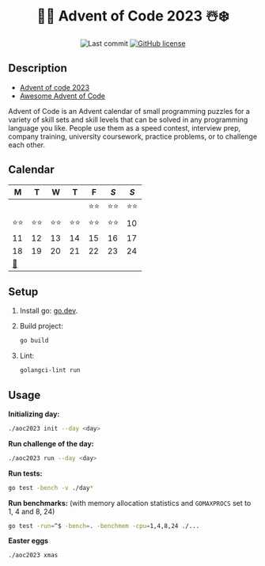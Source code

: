 <div align="center">

# 🎅🎄 Advent of Code 2023 ☃️❄️

![Last commit](https://img.shields.io/github/last-commit/lento234/advent-of-code-2023)
[![GitHub license](https://img.shields.io/github/license/lento234/advent-of-code-2023?color=blue)](https://github.com/lento234/advent-of-code-2023/blob/main/LICENSE)

</div>

## Description

- [Advent of code 2023](https://adventofcode.com/2023/)
- [Awesome Advent of Code](https://github.com/Bogdanp/awesome-advent-of-code)

Advent of Code is an Advent calendar of small programming puzzles for a variety
of skill sets and skill levels that can be solved in any programming language
you like. People use them as a speed contest, interview prep, company training,
university coursework, practice problems, or to challenge each other.

## Calendar

| M       | T    | W    | T    | F    | *S*  | *S*  |
|---------|------|------|------|------|------|------|
|         |      |      |      | ⭐⭐ | ⭐⭐ | ⭐⭐ |
| ⭐⭐    | ⭐⭐ | ⭐⭐ | ⭐⭐ | ⭐⭐ | ⭐⭐ | 10   |
| 11      | 12   | 13   | 14   | 15   | 16   | 17   |
| 18      | 19   | 20   | 21   | 22   | 23   | 24   |
| [🎁][1] |      |      |      |      |      |      |

## Setup

1. Install go: [go.dev](https://go.dev/dl/).

2. Build project:

    ```bash
    go build
    ```
3. Lint:

    ```bash
    golangci-lint run
    ```

## Usage

**Initializing day:**

```bash
./aoc2023 init --day <day>
```

**Run challenge of the day:**

```bash
./aoc2023 run --day <day>
```

**Run tests:**

```bash
go test -bench -v ./day*
```

**Run benchmarks:** (with memory allocation statistics and `GOMAXPROCS` set to 1, 4 and 8, 24)

```bash
go test -run=^$ -bench=. -benchmem -cpu=1,4,8,24 ./...
```

**Easter eggs**

```bash
./aoc2023 xmas
```

[1]: https://youtu.be/mkF7xLtNzPc?si=jQ7NB9oxtYNauYwd&t=27
